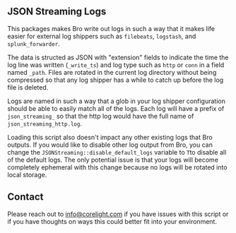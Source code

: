 JSON Streaming Logs
-------------------

This packages makes Bro write out logs in such a way that it makes life easier
for external log shippers such as `filebeats`, `logstash`, and `splunk_forwarder`.

The data is structed as JSON with "extension" fields to indicate the time the 
log line was written (`_write_ts`) and log type such as `http` or `conn` in a 
field named `_path`.  Files are rotated in the current log directory without 
being compressed so that any log shipper has a while to catch up before the 
log file is deleted.  

Logs are named in such a way that a glob in your log shipper configuration 
should be able to easily match all of the logs.  Each log will have a prefix of
`json_streaming_` so that the http log would have the full name of 
`json_streaming_http.log`. 

Loading this script also doesn't impact any other existing logs that Bro
outputs.  If you would like to disable other log output from Bro, you can change 
the `JSONStreaming::disable_default_logs` variable to `T`to disable all of the default
logs.  The only potential issue is that your logs will become completely
ephemeral with this change because no logs will be rotated into local storage.

Contact
-------

Please reach out to <info@corelight.com> if you have issues with this script
or if you have thoughts on ways this could better fit into your environment.
